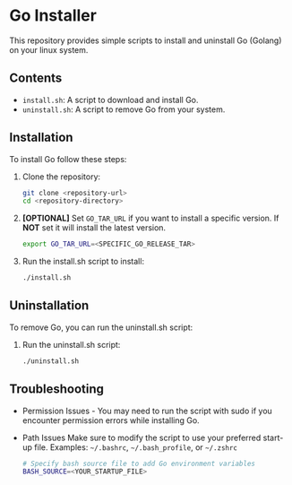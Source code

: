 # Go Installer

This repository provides simple scripts to install and uninstall Go (Golang) on your linux system.

## Contents

- `install.sh`: A script to download and install Go.
- `uninstall.sh`: A script to remove Go from your system.

## Installation

To install Go follow these steps:

1. Clone the repository:
    ```bash
    git clone <repository-url>
    cd <repository-directory>
    ```
2. **[OPTIONAL]** Set `GO_TAR_URL` if you want to install a specific version. If **NOT** set it will install the latest version.
    ```bash
    export GO_TAR_URL=<SPECIFIC_GO_RELEASE_TAR>
    ```
3. Run the install.sh script to install:
    ```bash
    ./install.sh
    ```
## Uninstallation
To remove Go, you can run the uninstall.sh script:
1. Run the uninstall.sh script:
    ```bash
    ./uninstall.sh
    ```
## Troubleshooting
- Permission Issues - You may need to run the script with sudo if you encounter permission errors while installing Go.

- Path Issues Make sure to modify the script to use your preferred start-up file. 
    Examples: `~/.bashrc`, `~/.bash_profile`, or `~/.zshrc`
    ```bash
    # Specify bash source file to add Go environment variables
    BASH_SOURCE=<YOUR_STARTUP_FILE>
    ```
